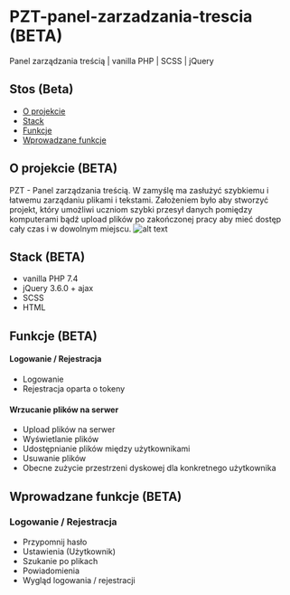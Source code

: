 # PZT-panel-zarzadzania-trescia (BETA)
Panel zarządzania treścią | vanilla PHP | SCSS | jQuery

## Stos (Beta)
* [O projekcie](#o-projekcie)
* [Stack](#stack)
* [Funkcje](#funkcje)
* [Wprowadzane funkcje](#Wprowadzane-funkcje)
<a name="o-projekcie"></a>
## O projekcie (BETA)
PZT - Panel zarządzania treścią. W zamyślę ma zasłużyć szybkiemu i łatwemu zarządaniu plikami i tekstami. Założeniem było aby stworzyć projekt, który umożliwi uczniom szybki przesył danych pomiędzy komputerami bądź upload plików po zakończonej pracy aby mieć dostęp cały czas i w dowolnym miejscu.
![alt text](http://vastuney.pl/workspace/pzt/pzt.png)
<a name="stack"></a>
## Stack (BETA)
* vanilla PHP 7.4
* jQuery 3.6.0 + ajax
* SCSS
* HTML
<a name="funkcje"></a>
## Funkcje (BETA)

#### Logowanie / Rejestracja
* Logowanie
* Rejestracja oparta o tokeny

#### Wrzucanie plików na serwer
* Upload plików na serwer
* Wyświetlanie plików
* Udostępnianie plików między użytkownikami
* Usuwanie plików
* Obecne zużycie przestrzeni dyskowej dla konkretnego użytkownika

<a name="wprowadzane-funkcje"></a>
## Wprowadzane funkcje (BETA)

### Logowanie / Rejestracja
* Przypomnij hasło
* Ustawienia (Użytkownik)
* Szukanie po plikach
* Powiadomienia
* Wygląd logowania / rejestracji







